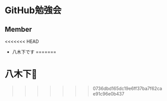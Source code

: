 # GitHub勉強会

## Member

<<<<<<< HEAD
* 八木下です
=======
# 八木下🐐
>>>>>>> 0736dbd165dc19e6ff37ba7f62cae91c96e0b437
